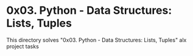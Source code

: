 # 0x03. Python - Data Structures: Lists, Tuples

This directory solves "0x03. Python - Data Structures: Lists, Tuples" alx project tasks
